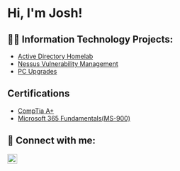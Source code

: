 <h1>Hi, I'm Josh! 
<h2>👨‍💻 Information Technology Projects:</h2>

- [Active Directory Homelab](https://github.com/MooreITsolutions/Active-Directory-Lab)
- [Nessus Vulnerability Management](https://github.com/joshmadakor1/4chan-Image-Analysis-Middleware-C964) <b><i></b></i>
- [PC Upgrades](https://github.com/joshmadakor1/4chan-Image-Analysis-Middleware-C964)



<h2>Certifications</h2>

- [CompTia A+](https://www.credly.com/badges/5e906919-8997-42fd-ae5b-7ee72cd76229/public_url)
- [Microsoft 365 Fundamentals(MS-900)](https://www.credly.com/badges/f6be8aa0-f55e-4a09-950e-47620a93ec84/public_url)


<h2> 🤳 Connect with me:</h2>

[<img align="left" alt="JoshMadakor | LinkedIn" width="22px" src="https://cdn.jsdelivr.net/npm/simple-icons@v3/icons/linkedin.svg" />][linkedin]



[linkedin]: linkedin.com/in/mooresystemsolutions

<!--
**joshmadakor1/joshmadakor1** is a ✨ _special_ ✨ repository because its `README.md` (this file) appears on your GitHub profile.

Here are some ideas to get you started:

- 🔭 I’m currently working on ...
- 🌱 I’m currently learning ...
- 👯 I’m looking to collaborate on ...
- 🤔 I’m looking for help with ...
- 💬 Ask me about ...
- 📫 How to reach me: ...
- 😄 Pronouns: ...
- ⚡ Fun fact: ...
-->
